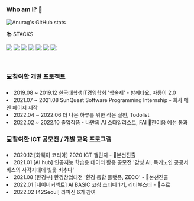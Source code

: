 ### Who am I? 👋

<!--
**chaaaany/chaaaany** is a ✨ _special_ ✨ repository because its `README.md` (this file) appears on your GitHub profile.

Here are some ideas to get you started:

- 🔭 I’m currently working on ...
- 🌱 I’m currently learning ...
- 👯 I’m looking to collaborate on ...
- 🤔 I’m looking for help with ...
- 💬 Ask me about ...
- 📫 How to reach me: ...
- 😄 Pronouns: ...
- ⚡ Fun fact: ...
-->


![Anurag's GitHub stats](https://github-readme-stats.vercel.app/api?username=chaaaany&show_icons=true&theme=radical)


📚 STACKS
<br>

<img src="https://img.shields.io/badge/javascript-F7DF1E?style=for-the-badge&logo=javascript&logoColor=black"> <img src="https://img.shields.io/badge/css-1572B6?style=for-the-badge&logo=css3&logoColor=white">
<img src="https://img.shields.io/badge/html5-E34F26?style=for-the-badge&logo=html5&logoColor=white">
<img src="https://img.shields.io/badge/python-3776AB?style=for-the-badge&logo=python&logoColor=white">
<img src="https://img.shields.io/badge/jquery-0769AD?style=for-the-badge&logo=jquery&logoColor=white">
<img src="https://img.shields.io/badge/react-61DAFB?style=for-the-badge&logo=react&logoColor=black">
<img src="https://img.shields.io/badge/vue.js-4FC08D?style=for-the-badge&logo=vue.js&logoColor=white">


<br>

### 💻참여한 개발 프로젝트
<li> 2019.08 ~ 2019.12 한국대학생IT경영학회 '학술제' - 함께타요, 따릉이 2.0
<li> 2021.07 ~ 2021.08 SunQuest Software Programming Internship - 회사 메인 페이지 제작
<li> 2022.04 ~ 2022.06 더 나은 하루를 위한 작은 실천, Todolist
<li> 2022.02 ~ 2022.10 졸업작품 - 나만의 AI 스타일리스트, FAI 🏅한이음 예선 통과

### 💻참여한 ICT 공모전 / 개발 교육 프로그램
<li> 2020.12 [화웨이 코리아] 2020 ICT 챌린지 - 🏅본선진출
<li> 2021.01 [AI hub] 인공지능 학습용 데이터 활용 공모전 '감성 AI, 독거노인 공공서비스의 사각지대에 빛읓 비추다'
<li> 2021.08 [환경부] 환경창업대전 '환경 통합 플랫폼, ZECO' - 🏅본선진출
<li> 2022.01 [네이버커넥트] AI BASIC 코칭 스터디 1기, 리더부스터 - 💯수료
<li> 2022.02 [42Seoul] 라피신 6기 참여
